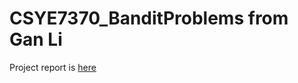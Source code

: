 # CSYE7370_BanditProblems from Gan Li
Project report is [here](https://github.com/Lavie669/CSYE7370_BanditProblems/blob/master/BanditProblems_GanLi.ipynb)
